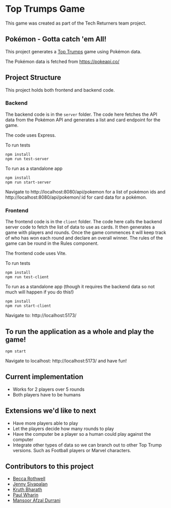 # Top Trumps Game

This game was created as part of the Tech Returners team project.

## Pokémon - Gotta catch 'em All!

This project generates a [Top Trumps](https://en.wikipedia.org/wiki/Top_Trumps) game using Pokémon data.

The Pokémon data is fetched from https://pokeapi.co/

## Project Structure

This project holds both frontend and backend code.

### Backend

The backend code is in the `server` folder. The code here fetches the API data from the Pokémon API and generates a list and card endpoint for the game.

The code uses Express.

To run tests

```
npm install
npm run test-server
```

To run as a standalone app

```
npm install
npm run start-server
```

Navigate to http://localhost:8080/api/pokemon for a list of pokémon ids and http://localhost:8080/api/pokemon/:id for card data for a pokémon.

### Frontend

The frontend code is in the `client` folder. The code here calls the backend server code to fetch the list of data to use as cards. It then generates a game with players and rounds. Once the game commences it will keep track of who has won each round and declare an overall winner. The rules of the game can be round in the Rules component.

The frontend code uses Vite.

To run tests

```
npm install
npm run test-client
```

To run as a standalone app (though it requires the backend data so not much will happen if you do this!)

```
npm install
npm run start-client
```

Navigate to: http://localhost:5173/

## To run the application as a whole and play the game!

`npm start`

Navigate to localhost: http://localhost:5173/ and have fun!

## Current implementation

- Works for 2 players over 5 rounds
- Both players have to be humans

## Extensions we'd like to next

- Have more players able to play
- Let the players decide how many rounds to play
- Have the computer be a player so a human could play against the computer
- Integrate other types of data so we can branch out to other Top Trump versions. Such as Football players or Marvel characters.

## Contributors to this project

- [Becca Rothwell](https://github.com/beccarothwell)
- [Jenny Sivapalan](https://github.com/jennysivapalan)
- [Kruth Bharath](https://github.com/Kruthibharath)
- [Paul Wharin](https://github.com/orogeny)
- [Mansoor Afzal Durrani](https://github.com/MansoorAfzalDurrani)
